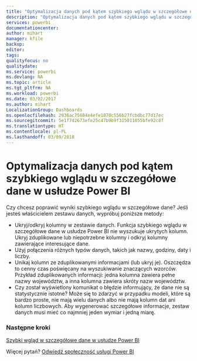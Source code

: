 ```yaml
---
title: "Optymalizacja danych pod kątem szybkiego wglądu w szczegółowe dane usługi Power BI"
description: "Optymalizacja danych pod kątem szybkiego wglądu w szczegółowe dane usługi Power BI. Jeśli usługa Power BI nie znajduje szczegółowych informacji w Twoich danych, możesz zrobić kilka rzeczy, aby rozwiązać ten problem"
services: powerbi
documentationcenter: 
author: mihart
manager: kfile
backup: 
editor: 
tags: 
qualityfocus: no
qualitydate: 
ms.service: powerbi
ms.devlang: NA
ms.topic: article
ms.tgt_pltfrm: NA
ms.workload: powerbi
ms.date: 03/02/2017
ms.author: mihart
LocalizationGroup: Dashboards
ms.openlocfilehash: 2936ac75684e4efe1870c556b27fcbdbc77d17ec
ms.sourcegitcommit: 5e1f7d2673efe25c47b9b9f315011055bfe92c8f
ms.translationtype: HT
ms.contentlocale: pl-PL
ms.lasthandoff: 03/09/2018
---
```

# <a name="optimize-your-data-for-power-bi-quick-insights"></a>Optymalizacja danych pod kątem szybkiego wglądu w szczegółowe dane w usłudze Power BI
Czy chcesz poprawić wyniki szybkiego wglądu w szczegółowe dane?  Jeśli jesteś właścicielem zestawu danych, wypróbuj poniższe metody:

* Ukryj/odkryj kolumny w zestawie danych. Funkcja szybkiego wglądu w szczegółowe dane w usłudze Power BI nie wyszukuje ukrytych kolumn.  Ukryj zduplikowane lub niepotrzebne kolumny i odkryj kolumny zawierające interesujące dane.
* Użyj połączenia różnych typów danych, takich jak nazwy, godziny, daty i liczby.
* Unikaj kolumn ze zduplikowanymi informacjami (lub ukryj je).  Oszczędza to cenny czas poświęcany na wyszukiwanie znaczących wzorców.  Przykład zduplikowanych informacji: jedna kolumna zawiera pełne nazwy województw, a inna kolumna zawiera skróty nazw województw.
* Czy został wyświetlony komunikat o błędzie informujący, że dane nie są statystycznie istotne?  Może się to zdarzyć w przypadku modeli, które są bardzo proste, nie mają wielu danych albo nie mają kolumn dat ani kolumn liczbowych. Aby wygenerować szczegółowe informacje, zestaw danych musi mieć co najmniej jeden wymiar i jedną miarę.

### <a name="next-steps"></a>Następne kroki
[Szybki wgląd w szczegółowe dane w usłudze Power BI](service-insights.md)

Więcej pytań? [Odwiedź społeczność usługi Power BI](http://community.powerbi.com/)

